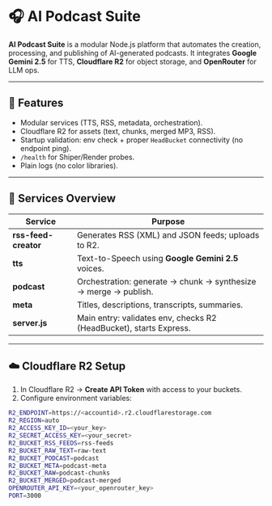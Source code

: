 # 🎧 AI Podcast Suite

**AI Podcast Suite** is a modular Node.js platform that automates the creation, processing, and publishing of AI-generated podcasts. It integrates **Google Gemini 2.5** for TTS, **Cloudflare R2** for object storage, and **OpenRouter** for LLM ops.

---

## 🚀 Features
- Modular services (TTS, RSS, metadata, orchestration).
- Cloudflare R2 for assets (text, chunks, merged MP3, RSS).
- Startup validation: env check + proper `HeadBucket` connectivity (no endpoint ping).
- `/health` for Shiper/Render probes.
- Plain logs (no color libraries).

---

## 🧩 Services Overview
| Service | Purpose |
|--------|---------|
| **rss-feed-creator** | Generates RSS (XML) and JSON feeds; uploads to R2. |
| **tts** | Text-to-Speech using **Google Gemini 2.5** voices. |
| **podcast** | Orchestration: generate → chunk → synthesize → merge → publish. |
| **meta** | Titles, descriptions, transcripts, summaries. |
| **server.js** | Main entry: validates env, checks R2 (HeadBucket), starts Express. |

---

## ☁️ Cloudflare R2 Setup

1. In Cloudflare R2 → **Create API Token** with access to your buckets.
2. Configure environment variables:

```bash
R2_ENDPOINT=https://<accountid>.r2.cloudflarestorage.com
R2_REGION=auto
R2_ACCESS_KEY_ID=<your_key>
R2_SECRET_ACCESS_KEY=<your_secret>
R2_BUCKET_RSS_FEEDS=rss-feeds
R2_BUCKET_RAW_TEXT=raw-text
R2_BUCKET_PODCAST=podcast
R2_BUCKET_META=podcast-meta
R2_BUCKET_RAW=podcast-chunks
R2_BUCKET_MERGED=podcast-merged
OPENROUTER_API_KEY=<your_openrouter_key>
PORT=3000
